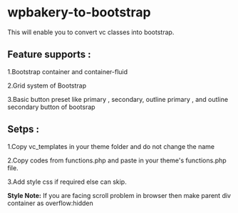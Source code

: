 # wpbakery-to-bootstrap
This will enable you to convert vc classes into bootstrap.

## Feature supports :
1.Bootstrap container and container-fluid
 
2.Grid system of Bootstrap
 
3.Basic button preset like primary , secondary, outline primary , and outline secondary button of bootsrap
    

## Setps : 

  1.Copy vc_templates in your theme folder and do not change the name
  
  2.Copy codes from functions.php and paste in your theme's functions.php file.
  
  3.Add style css if required else can skip.

  **Style Note:** If you are facing scroll problem in browser then make parent div container as overflow:hidden
 